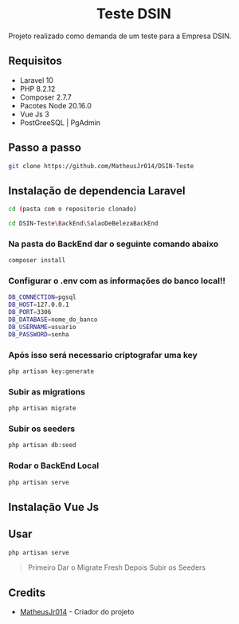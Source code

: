 
<h1 align="center"> Teste DSIN </h1>


Projeto realizado como demanda de um teste para a Empresa DSIN.





## Requisitos

- Laravel 10 
- PHP 8.2.12
- Composer 2.7.7
- Pacotes Node 20.16.0 
- Vue Js 3  
- PostGreeSQL | PgAdmin 

## Passo a passo
```bash
git clone https://github.com/MatheusJr014/DSIN-Teste
```


## Instalação de dependencia Laravel

```bash
cd (pasta com o repositorio clonado)
```

```bash
cd DSIN-Teste\BackEnd\SalaoDeBelezaBackEnd 
```
### Na pasta do BackEnd dar o seguinte comando abaixo

```bash
composer install 
```


### Configurar o .env com as informações do banco local!!
```bash
DB_CONNECTION=pgsql
DB_HOST=127.0.0.1
DB_PORT=3306
DB_DATABASE=nome_do_banco
DB_USERNAME=usuario
DB_PASSWORD=senha

```
### Após isso será necessario criptografar uma key 

```bash
php artisan key:generate 
```
### Subir as migrations
```bash
php artisan migrate  
```
### Subir os seeders 
```bash
php artisan db:seed 
```

### Rodar o BackEnd Local 

```bash
php artisan serve 
```


## Instalação Vue Js 

## Usar 

```php
php artisan serve
```

> Primeiro Dar o Migrate Fresh 
> Depois Subir os Seeders 


## Credits

- [MatheusJr014](https://github.com/MatheusJr014) - Criador do projeto 